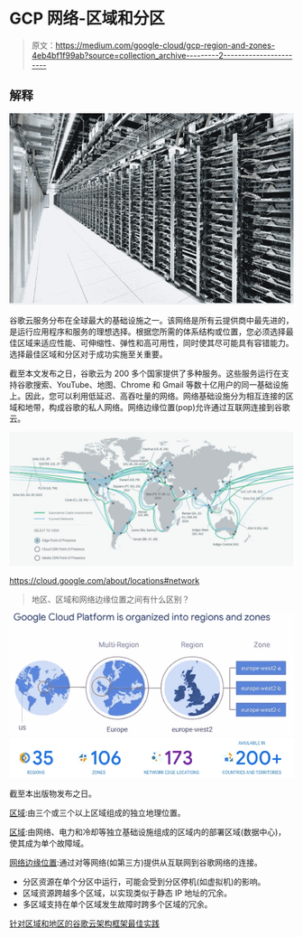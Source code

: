 # GCP 网络-区域和分区

> 原文：<https://medium.com/google-cloud/gcp-region-and-zones-4eb4bf1f99ab?source=collection_archive---------2----------------------->

## 解释

![](img/01d410ae802ce96cb832be290308138d.png)

谷歌云服务分布在全球最大的基础设施之一。该网络是所有云提供商中最先进的，是运行应用程序和服务的理想选择。根据您所需的体系结构或位置，您必须选择最佳区域来适应性能、可伸缩性、弹性和高可用性，同时使其尽可能具有容错能力。选择最佳区域和分区对于成功实施至关重要。

截至本文发布之日，谷歌云为 200 多个国家提供了多种服务。这些服务运行在支持谷歌搜索、YouTube、地图、Chrome 和 Gmail 等数十亿用户的同一基础设施上。因此，您可以利用低延迟、高吞吐量的网络。网络基础设施分为相互连接的区域和地带，构成谷歌的私人网络。网络边缘位置(pop)允许通过互联网连接到谷歌云。

![](img/725c95d6b7b1080493e4207a217ff013.png)

https://cloud.google.com/about/locations#network

> 地区、区域和网络边缘位置之间有什么区别？

![](img/15ce5b0e2ba507fcf27ce21c5da14b17.png)![](img/0238d79e7bd478c253fbb1b7c4815bc5.png)

截至本出版物发布之日。

[区域](https://cloud.google.com/about/locations#regions):由三个或三个以上区域组成的独立地理位置。

[区域](https://cloud.google.com/compute/docs/regions-zones):由网络、电力和冷却等独立基础设施组成的区域内的部署区域(数据中心)，使其成为单个故障域。

[网络边缘位置](https://cloud.google.com/about/locations#network):通过对等网络(如第三方)提供从互联网到谷歌网络的连接。

*   分区资源在单个分区中运行，可能会受到分区停机(如虚拟机)的影响。
*   区域资源跨越多个区域，以实现类似于静态 IP 地址的冗余。
*   多区域支持在单个区域发生故障时跨多个区域的冗余。

[针对区域和地区的谷歌云架构框架最佳实践](https://cloud.google.com/architecture/framework/system-design/geographic-zones-regions)